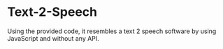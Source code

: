 # Text-2-Speech


Using the provided code, it resembles a text 2 speech software by using JavaScript and without any API.
